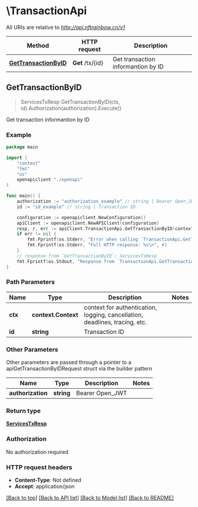 # \TransactionApi

All URIs are relative to *http://api.nftrainbow.cn/v1*

Method | HTTP request | Description
------------- | ------------- | -------------
[**GetTransactionByID**](TransactionApi.md#GetTransactionByID) | **Get** /tx/{id} | Get transaction informantion by ID



## GetTransactionByID

> ServicesTxResp GetTransactionByID(ctx, id).Authorization(authorization).Execute()

Get transaction informantion by ID



### Example

```go
package main

import (
    "context"
    "fmt"
    "os"
    openapiclient "./openapi"
)

func main() {
    authorization := "authorization_example" // string | Bearer Open_JWT
    id := "id_example" // string | Transaction ID

    configuration := openapiclient.NewConfiguration()
    apiClient := openapiclient.NewAPIClient(configuration)
    resp, r, err := apiClient.TransactionApi.GetTransactionByID(context.Background(), id).Authorization(authorization).Execute()
    if err != nil {
        fmt.Fprintf(os.Stderr, "Error when calling `TransactionApi.GetTransactionByID``: %v\n", err)
        fmt.Fprintf(os.Stderr, "Full HTTP response: %v\n", r)
    }
    // response from `GetTransactionByID`: ServicesTxResp
    fmt.Fprintf(os.Stdout, "Response from `TransactionApi.GetTransactionByID`: %v\n", resp)
}
```

### Path Parameters


Name | Type | Description  | Notes
------------- | ------------- | ------------- | -------------
**ctx** | **context.Context** | context for authentication, logging, cancellation, deadlines, tracing, etc.
**id** | **string** | Transaction ID | 

### Other Parameters

Other parameters are passed through a pointer to a apiGetTransactionByIDRequest struct via the builder pattern


Name | Type | Description  | Notes
------------- | ------------- | ------------- | -------------
 **authorization** | **string** | Bearer Open_JWT | 


### Return type

[**ServicesTxResp**](ServicesTxResp.md)

### Authorization

No authorization required

### HTTP request headers

- **Content-Type**: Not defined
- **Accept**: application/json

[[Back to top]](#) [[Back to API list]](../README.md#documentation-for-api-endpoints)
[[Back to Model list]](../README.md#documentation-for-models)
[[Back to README]](../README.md)

